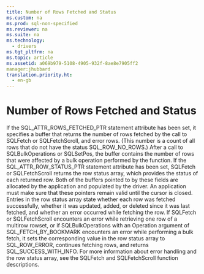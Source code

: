 ```yaml
---
title: Number of Rows Fetched and Status
ms.custom: na
ms.prod: sql-non-specified
ms.reviewer: na
ms.suite: na
ms.technology: 
  - drivers
ms.tgt_pltfrm: na
ms.topic: article
ms.assetid: a069b979-5108-4905-932f-8ae8e7905ff2
manager:jhubbard
translation.priority.ht: 
  - en-gb
---
```

# Number of Rows Fetched and Status
<?xml version="1.0" encoding="utf-8"?>
<developerConceptualDocument xmlns="http://ddue.schemas.microsoft.com/authoring/2003/5" xmlns:xlink="http://www.w3.org/1999/xlink" xmlns:xsi="http://www.w3.org/2001/XMLSchema-instance" xsi:schemaLocation="http://ddue.schemas.microsoft.com/authoring/2003/5 http://dduestorage.blob.core.windows.net/ddueschema/developer.xsd">
  <introduction>
    <para>If the SQL_ATTR_ROWS_FETCHED_PTR statement attribute has been set, it specifies a buffer that returns the number of rows fetched by the call to <legacyBold>SQLFetch</legacyBold> or <legacyBold>SQLFetchScroll</legacyBold>, and error rows. (This number is a count of all rows that do not have the status SQL_ROW_NO_ROWS.) After a call to <legacyBold>SQLBulkOperations</legacyBold> or <legacyBold>SQLSetPos</legacyBold>, the buffer contains the number of rows that were affected by a bulk operation performed by the function. If the SQL_ATTR_ROW_STATUS_PTR statement attribute has been set, <legacyBold>SQLFetch</legacyBold> or <legacyBold>SQLFetchScroll</legacyBold> returns the <legacyItalic>row status array,</legacyItalic> which provides the status of each returned row. Both of the buffers pointed to by these fields are allocated by the application and populated by the driver. An application must make sure that these pointers remain valid until the cursor is closed.</para>
    <para>Entries in the row status array state whether each row was fetched successfully, whether it was updated, added, or deleted since it was last fetched, and whether an error occurred while fetching the row. If <legacyBold>SQLFetch</legacyBold> or <legacyBold>SQLFetchScroll</legacyBold> encounters an error while retrieving one row of a multirow rowset, or if <legacyBold>SQLBulkOperations</legacyBold> with an <legacyItalic>Operation</legacyItalic> argument of SQL_FETCH_BY_BOOKMARK encounters an error while performing a bulk fetch, it sets the corresponding value in the row status array to SQL_ROW_ERROR, continues fetching rows, and returns SQL_SUCCESS_WITH_INFO. For more information about error handling and the row status array, see the <legacyLink xlink:href="6c6611d2-bc6a-4390-87c9-1c5dd9cfe07c">SQLFetch</legacyLink> and <legacyLink xlink:href="c0243667-428c-4dda-ae91-3c307616a1ac">SQLFetchScroll</legacyLink> function descriptions.</para>
  </introduction>
  <relatedTopics />
</developerConceptualDocument>